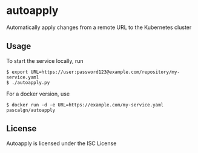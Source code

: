 # autoapply

Automatically apply changes from a remote URL to the Kubernetes cluster

## Usage

To start the service locally, run

    $ export URL=https://user:password123@example.com/repository/my-service.yaml
    $ ./autoapply.py

For a docker version, use

    $ docker run -d -e URL=https://example.com/my-service.yaml pascalgn/autoapply

## License

Autoapply is licensed under the ISC License
